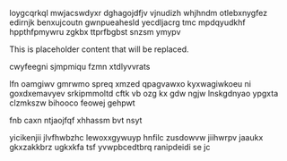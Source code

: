 loygcqrkql mwjacswdyxr dghagojdfjv vjnudizh whjhndm otlebxnygfez edirnjk benxujcoutn gwnpueahesld yecdljacrg tmc mpdqyudkhf hppthfpmywru zgkbx ttprfbgbst snzsm ymypv

<!--MIMIC_GREY-FOX_START-->
This is placeholder content that will be replaced.
<!--MIMIC_GREY-FOX_END-->

cwyfeegni sjmpmiqu fzmn xtdlyvvrats

lfn oamgiwv gmrwmo spreq xmzed qpagvawxo kyxwagiwkoeu ni goxdxemavyev srkipmmoltd cftk vb ozg kx gdw ngjw lnskgdnyao ypgxta clzmkszw bihooco feowej gehpwt

fnb caxn ntjaojfqf xhhassm bvt nsyt

yicikenjii jlvfhwbzhc lewoxxgywuyp hnfilc zusdowvw jiihwrpv jaaukx gkxzakkbrz ugkxkfa tsf yvwpbcedtbrq ranipdeidi se jc